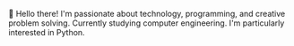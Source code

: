 👋 Hello there! I'm passionate about technology, programming, and creative problem solving. Currently studying computer engineering. 
I'm particularly interested in Python.

